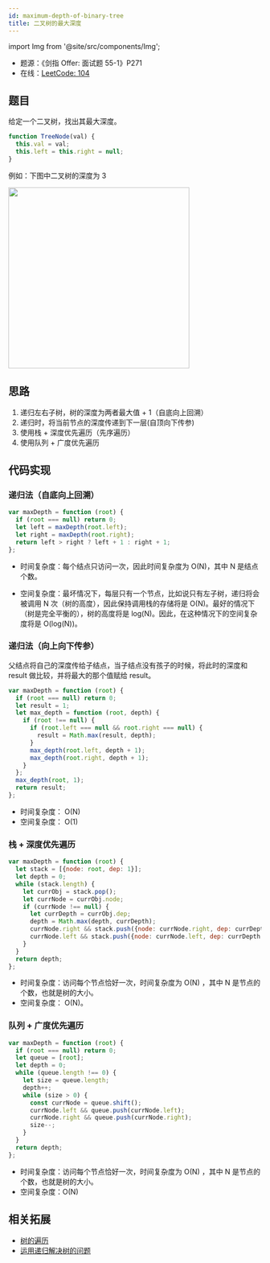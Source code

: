 ```yaml
---
id: maximum-depth-of-binary-tree
title: 二叉树的最大深度
---
```


import Img from '@site/src/components/Img';

- 题源：《剑指 Offer: 面试题 55-1》P271
- 在线：[LeetCode: 104](https://leetcode-cn.com/problems/maximum-depth-of-binary-tree/)

## 题目

给定一个二叉树，找出其最大深度。

```js
function TreeNode(val) {
  this.val = val;
  this.left = this.right = null;
}
```

例如：下图中二叉树的深度为 3

<Img width="360" legend="图：二叉树的最大深度" src="https://cosmos-x.oss-cn-hangzhou.aliyuncs.com/C4rOow.png" />

## 思路

1. 递归左右子树，树的深度为两者最大值 + 1（自底向上回溯）
2. 递归时，将当前节点的深度传递到下一层(自顶向下传参)
3. 使用栈 + 深度优先遍历（先序遍历）
4. 使用队列 + 广度优先遍历

## 代码实现

### 递归法（自底向上回溯）

```js
var maxDepth = function (root) {
  if (root === null) return 0;
  let left = maxDepth(root.left);
  let right = maxDepth(root.right);
  return left > right ? left + 1 : right + 1;
};
```

- 时间复杂度：每个结点只访问一次，因此时间复杂度为 O(N)，其中 N 是结点个数。

- 空间复杂度：最坏情况下，每层只有一个节点，比如说只有左子树，递归将会被调用 N 次（树的高度），因此保持调用栈的存储将是 O(N)。最好的情况下（树是完全平衡的），树的高度将是 log(N)。因此，在这种情况下的空间复杂度将是 O(log(N))。

### 递归法（向上向下传参）

父结点将自己的深度传给子结点，当子结点没有孩子的时候，将此时的深度和 result 做比较，并将最大的那个值赋给 result。

```js
var maxDepth = function (root) {
  if (root === null) return 0;
  let result = 1;
  let max_depth = function (root, depth) {
    if (root !== null) {
      if (root.left === null && root.right === null) {
        result = Math.max(result, depth);
      }
      max_depth(root.left, depth + 1);
      max_depth(root.right, depth + 1);
    }
  };
  max_depth(root, 1);
  return result;
};
```

- 时间复杂度： O(N)
- 空间复杂度： O(1)

### 栈 + 深度优先遍历

```js
var maxDepth = function (root) {
  let stack = [{node: root, dep: 1}];
  let depth = 0;
  while (stack.length) {
    let currObj = stack.pop();
    let currNode = currObj.node;
    if (currNode !== null) {
      let currDepth = currObj.dep;
      depth = Math.max(depth, currDepth);
      currNode.right && stack.push({node: currNode.right, dep: currDepth + 1});
      currNode.left && stack.push({node: currNode.left, dep: currDepth + 1});
    }
  }
  return depth;
};
```

- 时间复杂度：访问每个节点恰好一次，时间复杂度为 O(N) ，其中 N 是节点的个数，也就是树的大小。
- 空间复杂度： O(N)。

### 队列 + 广度优先遍历

```js
var maxDepth = function (root) {
  if (root === null) return 0;
  let queue = [root];
  let depth = 0;
  while (queue.length !== 0) {
    let size = queue.length;
    depth++;
    while (size > 0) {
      const currNode = queue.shift();
      currNode.left && queue.push(currNode.left);
      currNode.right && queue.push(currNode.right);
      size--;
    }
  }
  return depth;
};
```

- 时间复杂度：访问每个节点恰好一次，时间复杂度为 O(N) ，其中 N 是节点的个数，也就是树的大小。
- 空间复杂度：O(N)

## 相关拓展

- [树的遍历](https://leetcode-cn.com/explore/learn/card/data-structure-binary-tree/2/traverse-a-tree/7/)
- [运用递归解决树的问题](https://leetcode-cn.com/explore/learn/card/data-structure-binary-tree/3/solve-problems-recursively/11/)
